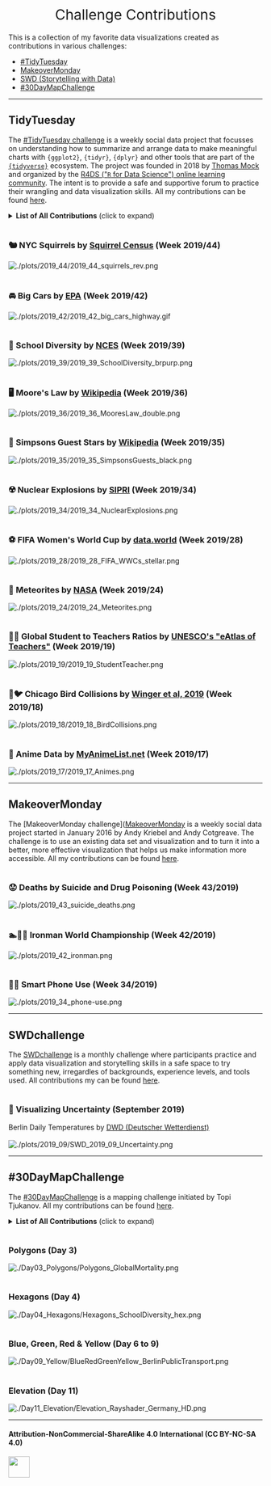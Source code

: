 <h1 style="font-weight:normal" align="center">
  &nbsp;Challenge Contributions&nbsp;
</h1>

This is a collection of my favorite data visualizations created as contributions in various challenges:

* [#TidyTuesday](#tidytuesday)
* [MakeoverMonday](#makeovermonday)
* [SWD (Storytelling with Data)](#swdchallenge)
* [#30DayMapChallenge](#30daymapchallenge)

***

## TidyTuesday
The [#TidyTuesday challenge](https://github.com/rfordatascience/tidytuesday) is a weekly social data project that focusses on understanding how to summarize and arrange data to make meaningful charts with `{ggplot2}`, `{tidyr}`, `{dplyr}` and other tools that are part of the [`{tidyverse}`](https://www.tidyverse.org/) ecosystem. The project was founded in 2018 by [Thomas Mock](https://thomasmock.netlify.com/) and organized by the [R4DS ("`R` for Data Science") online learning community](https://twitter.com/r4dscommunity). The intent is to provide a safe and supportive forum to practice their wrangling and data visualization skills.   All my contributions can be found [here](https://github.com/Z3tt/TidyTuesday/).

<details>
  <summary><b>List of All Contributions</b> (click to expand)</summary>

<!-- toc -->
* **Challenges 2018**
  - 2018/03 [⚱️ Global Mortality](https://github.com/Z3tt/TidyTuesday/tree/master/plots/2018_03)
  - 2018/33 [🏥 Malaria](https://github.com/Z3tt/TidyTuesday/tree/master/plots/2018_33)
* **Challenges 2019**
  - 2019/14 [🚴 Seattle Bike Traffic](https://github.com/Z3tt/TidyTuesday/tree/master/plots/2019_14)️
  - 2019/16 [📊 The Economists' Data Viz Mistakes](https://github.com/Z3tt/TidyTuesday/tree/master/plots/2019_16)️
  - 2019/17 [🐉 Anime Data](https://github.com/Z3tt/TidyTuesday/tree/master/plots/2019_17️)
  - 2019/18 [🐥 Chicago Bird Collisions](https://github.com/Z3tt/TidyTuesday/tree/master/plots/2019_18)️
  - 2019/19 [👨‍🏫 Global Student to Teachers Ratios](https://github.com/Z3tt/TidyTuesday/tree/master/plots/2019_19)️
  - 2019/20 [🎖️ Nobel Prize Winners](https://github.com/Z3tt/TidyTuesday/tree/master/plots/2019_20️)
  - 2019/21 [🚮 Global Plastic Waste](https://github.com/Z3tt/TidyTuesday/tree/master/plots/2019_21)️
  - 2019/22 [🍷️ Wine Ratings](https://github.com/Z3tt/TidyTuesday/tree/master/plots/2019_22️)
  - 2019/24 [🌠 Meteorites](https://github.com/Z3tt/TidyTuesday/tree/master/plots/2019_24️)
  - 2019/25 [🐦 Christmas Bird Counts](https://github.com/Z3tt/TidyTuesday/tree/master/plots/2019_25️)
  - 2019/27 [💰 Media Franchise Revenues](https://github.com/Z3tt/TidyTuesday/tree/master/plots/2019_27)️
  - 2019/28 [⚽ FIFA Women's World Cup](https://github.com/Z3tt/TidyTuesday/tree/master/plots/2019_28)️
  - 2019/33 [🌿 Roman Emperors](https://github.com/Z3tt/TidyTuesday/tree/master/plots/2019_33)️
  - 2019/34 [☢️ Nuclear Explosions](https://github.com/Z3tt/TidyTuesday/tree/master/plots/2019_34)️
  - 2019/35 [💛 Simpsons Guest Stars](https://github.com/Z3tt/TidyTuesday/tree/master/plots/2019_35)️
  - 2019/36 [🖥️ Moore's Law](https://github.com/Z3tt/TidyTuesday/tree/master/plots/2019_36)️
  - 2019/38 [🏞️ US National Park Visits](https://github.com/Z3tt/TidyTuesday/tree/master/plots/2019_38)
  - 2019/39 [🏫️ US School Diversity](https://github.com/Z3tt/TidyTuesday/tree/master/plots/2019_39)️
  - 2019/40 [🍕 NYC Pizza Ratings](https://github.com/Z3tt/TidyTuesday/tree/master/plots/2019_40)️
  - 2019/42 [🚘 Big Cars](https://github.com/Z3tt/TidyTuesday/tree/master/plots/2019_42)️
  - 2019/44 [🐿️ NYC Squirrels](https://github.com/Z3tt/TidyTuesday/tree/master/plots/2019_44)️
  - 2019/50 [🎤 Replicating Plots (Rap Edition)](https://github.com/Z3tt/TidyTuesday/tree/master/plots/2019_50)
  - 2019/51 [🐩 Adoptable Dogs](https://github.com/Z3tt/TidyTuesday/tree/master/plots/2019_51)
  - 2019/52 [🎄 Christmas Songs](https://github.com/Z3tt/TidyTuesday/tree/master/plots/2019_52)
* **Challenges 2020**
  - 2020/01 [❄️️ White Christmas in Berlin](https://github.com/Z3tt/TidyTuesday/tree/master/plots/2020_01)
  - 2020/02 [🔥 Australian Fires](https://github.com/Z3tt/TidyTuesday/tree/master/plots/2020_02)
<!-- tocstop -->

</details>

#

### 🐿️ NYC Squirrels by [Squirrel Census](https://data.cityofnewyork.us/Environment/2018-Central-Park-Squirrel-Census-Squirrel-Data/vfnx-vebw) (Week 2019/44)
![./plots/2019_44/2019_44_squirrels_rev.png](https://raw.githubusercontent.com/Z3tt/TidyTuesday/master/plots/2019_44/2019_44_Squirrels_rev.png)

#

### 🚘 Big Cars by [EPA](https://www.fueleconomy.gov/feg/download.shtml) (Week 2019/42)
![./plots/2019_42/2019_42_big_cars_highway.gif](https://raw.githubusercontent.com/Z3tt/TidyTuesday/master/plots/2019_42/2019_42_BigCars_Highway.gif)

#

### 🏫️ School Diversity by [NCES](https://nces.ed.gov/ccd/pubschuniv.asp) (Week 2019/39)
![./plots/2019_39/2019_39_SchoolDiversity_brpurp.png](https://raw.githubusercontent.com/Z3tt/TidyTuesday/master/plots/2019_39/2019_39_SchoolDiversity_brpurp.png)

#

### 🖥️ Moore's Law by [Wikipedia](https://en.wikipedia.org/wiki/Transistor_count) (Week 2019/36)
![./plots/2019_36/2019_36_MooresLaw_double.png](https://raw.githubusercontent.com/Z3tt/TidyTuesday/master/plots/2019_36/2019_36_MooresLaw_double.png)

#

### 💛 Simpsons Guest Stars by [Wikipedia](https://en.wikipedia.org/wiki/List_of_The_Simpsons_guest_stars) (Week 2019/35)
![./plots/2019_35/2019_35_SimpsonsGuests_black.png](https://raw.githubusercontent.com/Z3tt/TidyTuesday/master/plots/2019_35/2019_35_SimpsonsGuests_black.png)

#

### ☢️ Nuclear Explosions by [SIPRI](https://github.com/data-is-plural/nuclear-explosions/blob/master/documents/sipri-report-original.pdf) (Week 2019/34)
![./plots/2019_34/2019_34_NuclearExplosions.png](https://raw.githubusercontent.com/Z3tt/TidyTuesday/master/plots/2019_34/2019_34_NuclearExplosions.png)

#

### ⚽ FIFA Women's World Cup by [data.world](https://data.world/sportsvizsunday/womens-world-cup-data) (Week 2019/28)
![./plots/2019_28/2019_28_FIFA_WWCs_stellar.png](https://raw.githubusercontent.com/Z3tt/TidyTuesday/master/plots/2019_28/2019_28_FIFA_WWCs_stellar.png)

#

### 🌠 Meteorites by [NASA](https://data.nasa.gov/Space-Science/Meteorite-Landings/gh4g-9sfh/data) (Week 2019/24)
![./plots/2019_24/2019_24_Meteorites.png](https://raw.githubusercontent.com/Z3tt/TidyTuesday/master/plots/2019_24/2019_24_Meteorites.png)

#

### 👨‍🏫 Global Student to Teachers Ratios by [UNESCO's "eAtlas of Teachers"](http://data.uis.unesco.org/index.aspx?queryid=180) (Week 2019/19)
![./plots/2019_19/2019_19_StudentTeacher.png](https://raw.githubusercontent.com/Z3tt/TidyTuesday/master/plots/2019_19/2019_19_StudentTeacher.png)

#

### 🏨🐦 Chicago Bird Collisions by [Winger et al, 2019](https://doi.org/10.1098/rspb.2019.0364) (Week 2019/18)
![./plots/2019_18/2019_18_BirdCollisions.png](https://raw.githubusercontent.com/Z3tt/TidyTuesday/master/plots/2019_18/2019_18_BirdCollisions.png)

#

### 🐉 Anime Data by [MyAnimeList.net](https://myanimelist.net/) (Week 2019/17)
![./plots/2019_17/2019_17_Animes.png](https://raw.githubusercontent.com/Z3tt/TidyTuesday/master/plots/2019_17/2019_17_animes.png)

***

## MakeoverMonday
The [MakeoverMonday challenge]([MakeoverMonday](https://www.makeovermonday.co.uk/) is a weekly social data project started in January 2016 by Andy Kriebel and Andy Cotgreave. The challenge is to use an existing data set and visualization and to turn it into a better, more effective visualization that helps us make information more accessible. All my contributions can be found [here](https://github.com/Z3tt/MakeoverMonday/).

#

### ⁠😟 Deaths by Suicide and Drug Poisoning (Week 43/2019)
![./plots/2019_43_suicide_deaths.png](https://raw.githubusercontent.com/Z3tt/MakeoverMonday/master/plots/2019_43_suicide_deaths.png)

#

### 🏊🚴🏃 Ironman World Championship (Week 42/2019)
![./plots/2019_42_ironman.png](https://raw.githubusercontent.com/Z3tt/MakeoverMonday/master/plots/2019_42_ironman.png)

#

### ⁠📱📴 Smart Phone Use (Week 34/2019)
![./plots/2019_34_phone-use.png](https://raw.githubusercontent.com/Z3tt/MakeoverMonday/master/plots/2019_34_phone-use.png)

***

## SWDchallenge
The [SWDchallenge](http://www.storytellingwithdata.com/swdchallenge) is a monthly challenge where participants practice and apply data visualization and storytelling skills in a safe space to try something new, irregardles of backgrounds, experience levels, and tools used. All contributions my can be found [here](https://github.com/Z3tt/SWDchallenge/).

#

### 🤨 Visualizing Uncertainty (September 2019)
Berlin Daily Temperatures by [DWD (Deutscher Wetterdienst)](https://www.dwd.de/DE/leistungen/klimadatendeutschland/klarchivtagmonat.html)<br><br>
![./plots/2019_09/SWD_2019_09_Uncertainty.png](https://raw.githubusercontent.com/Z3tt/SWDchallenge/master/plots/2019_09/SWD_2019_09_Uncertainty.png)

***

## #30DayMapChallenge
The [#30DayMapChallenge](https://twitter.com/tjukanov/status/1187713840550744066) is a mapping challenge initiated by Topi Tjukanov. All my contributions can be found [here](https://github.com/Z3tt/30DayMapChallenge/).

<details>
  <summary><b>List of All Contributions</b> (click to expand)</summary>

<!-- toc -->
* Day 1: [Points](https://github.com/Z3tt/30DayMapChallenge/tree/master/Day01_Points)
* Day 2: [Lines](https://github.com/Z3tt/30DayMapChallenge/tree/master/Day02_Lines)
* Day 3: [Polygons](https://github.com/Z3tt/30DayMapChallenge/tree/master/Day03_Polygons)
* Day 4: [Hexagons](https://github.com/Z3tt/30DayMapChallenge/tree/master/Day04_Hexagons)
* Day 5: [Raster](https://github.com/Z3tt/30DayMapChallenge/tree/master/Day05_Raster)
* Day 6: [Blue](https://github.com/Z3tt/30DayMapChallenge/tree/master/Day06_Blue)
* Day 7: [Red](https://github.com/Z3tt/30DayMapChallenge/tree/master/Day07_Red)
* Day 8: [Green](https://github.com/Z3tt/30DayMapChallenge/tree/master/Day08_Green)
* Day 9: [Yellow](https://github.com/Z3tt/30DayMapChallenge/tree/master/Day09_Yellow)
* Day 10: [Black & White](https://github.com/Z3tt/30DayMapChallenge/tree/master/Day10_BlackWhite)
* Day 11: [Elevation](https://github.com/Z3tt/30DayMapChallenge/tree/master/Day11_Elevation)
* Day 12: [Movement](https://github.com/Z3tt/30DayMapChallenge/tree/master/Day12_Movement)
* Day 13: [Tracks](https://github.com/Z3tt/30DayMapChallenge/tree/master/Day13_Tracks)
* Day 14: [Boundaries](https://github.com/Z3tt/30DayMapChallenge/tree/master/Day14_Boundaries)
* Day 15: [Names](https://github.com/Z3tt/30DayMapChallenge/tree/master/Day15_Names)
* Day 16: [Places](https://github.com/Z3tt/30DayMapChallenge/tree/master/Day16_Places)
* Day 17: [Zones](https://github.com/Z3tt/30DayMapChallenge/tree/master/Day17_Zones)
* Day 18: [Globe](https://github.com/Z3tt/30DayMapChallenge/tree/master/Day18_Globe)
* Day 19: [Urban](https://github.com/Z3tt/30DayMapChallenge/tree/master/Day19_Urban)
* Day 20: [Rural](https://github.com/Z3tt/30DayMapChallenge/tree/master/Day20_Rural)
* Day 21: [Environment](https://github.com/Z3tt/30DayMapChallenge/tree/master/Day21_Environment)
* Day 22: [Built Environment](https://github.com/Z3tt/30DayMapChallenge/tree/master/Day22_BuiltEnvironment)
* Day 23: [Population](https://github.com/Z3tt/30DayMapChallenge/tree/master/Day23_Population)
* Day 24: [Statistics](https://github.com/Z3tt/30DayMapChallenge/tree/master/Day24_Statistics)
* Day 25: [Climate](https://github.com/Z3tt/30DayMapChallenge/tree/master/Day25_Climate)
* Day 26: [Hydrology](https://github.com/Z3tt/30DayMapChallenge/tree/master/Day26_Hydrology)
* Day 27: [Resources](https://github.com/Z3tt/30DayMapChallenge/tree/master/Day27_Resources)
* Day 29: [Experimental](https://github.com/Z3tt/30DayMapChallenge/tree/master/Day29_Experimental)
<!-- tocstop -->

</details>

#

### Polygons (Day 3)
![./Day03_Polygons/Polygons_GlobalMortality.png](https://raw.githubusercontent.com/Z3tt/30DayMapChallenge/master/Day03_Polygons/Polygons_GlobalMortality.png)

#

### Hexagons (Day 4)
![./Day04_Hexagons/Hexagons_SchoolDiversity_hex.png](https://raw.githubusercontent.com/Z3tt/30DayMapChallenge/master/Day04_Hexagons/Hexagons_SchoolDiversity_hex.png)

#

### Blue, Green, Red & Yellow (Day 6 to 9)
![./Day09_Yellow/BlueRedGreenYellow_BerlinPublicTransport.png](https://raw.githubusercontent.com/Z3tt/30DayMapChallenge/master/Day09_Yellow/BlueRedGreenYellow_BerlinPublicTransport.png)

#

### Elevation (Day 11)
![./Day11_Elevation/Elevation_Rayshader_Germany_HD.png](https://raw.githubusercontent.com/Z3tt/30DayMapChallenge/master/Day11_Elevation/Elevation_Rayshader_custom_HQ.png)

***

#### Attribution-NonCommercial-ShareAlike 4.0 International (CC BY-NC-SA 4.0)
<div style="width:300px; height:200px">
<img src=https://camo.githubusercontent.com/00f7814990f36f84c5ea74cba887385d8a2f36be/68747470733a2f2f646f63732e636c6f7564706f7373652e636f6d2f696d616765732f63632d62792d6e632d73612e706e67 alt="" height="42">
</div>
